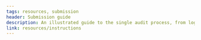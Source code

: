 ```yaml
---
tags: resources, submission
header: Submission guide
description: An illustrated guide to the single audit process, from login to final submission.
link: resources/instructions
---
```

